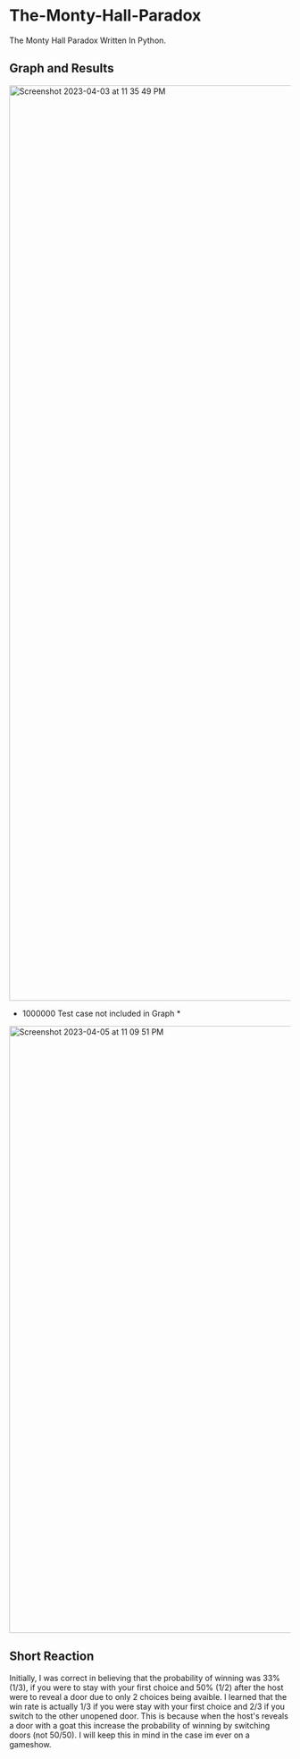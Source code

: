 # The-Monty-Hall-Paradox
The Monty Hall Paradox Written In Python.



## Graph and Results

<img width="1638" alt="Screenshot 2023-04-03 at 11 35 49 PM" src="https://user-images.githubusercontent.com/89400338/229688061-f35da193-d099-44d1-89d8-e9b4898c0fa7.png">

* 1000000 Test case not included in Graph *
<img width="1086" alt="Screenshot 2023-04-05 at 11 09 51 PM" src="https://user-images.githubusercontent.com/89400338/230270013-53cff1da-b36d-431e-940c-0369e281585f.png">


## Short Reaction



Initially, I was correct in believing that the probability of winning was 33% (1/3), if you were to stay with your first choice and 50% (1/2) after the host were to reveal a door due to only 2 choices being avaible.
I learned that the win rate is actually 1/3 if you were stay with your first choice and 2/3 if you switch to the other unopened door. This is because when the host's reveals a door with a goat this increase the probability of winning by switching doors (not 50/50). I will keep this in mind in the case im ever on a gameshow.
